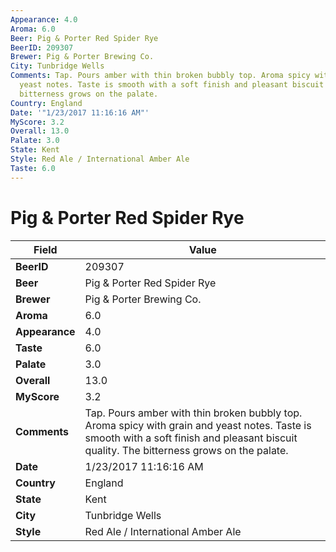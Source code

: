 ```yaml
---
Appearance: 4.0
Aroma: 6.0
Beer: Pig & Porter Red Spider Rye
BeerID: 209307
Brewer: Pig & Porter Brewing Co.
City: Tunbridge Wells
Comments: Tap. Pours amber with thin broken bubbly top. Aroma spicy with grain and
  yeast notes. Taste is smooth with a soft finish and pleasant biscuit quality. The
  bitterness grows on the palate.
Country: England
Date: '"1/23/2017 11:16:16 AM"'
MyScore: 3.2
Overall: 13.0
Palate: 3.0
State: Kent
Style: Red Ale / International Amber Ale
Taste: 6.0
---
```


# Pig & Porter Red Spider Rye

| Field         | Value |
|---------------|-------|
| **BeerID** | 209307 |
| **Beer** | Pig & Porter Red Spider Rye |
| **Brewer** | Pig & Porter Brewing Co. |
| **Aroma** | 6.0 |
| **Appearance** | 4.0 |
| **Taste** | 6.0 |
| **Palate** | 3.0 |
| **Overall** | 13.0 |
| **MyScore** | 3.2 |
| **Comments** | Tap. Pours amber with thin broken bubbly top. Aroma spicy with grain and yeast notes. Taste is smooth with a soft finish and pleasant biscuit quality. The bitterness grows on the palate. |
| **Date** | 1/23/2017 11:16:16 AM |
| **Country** | England |
| **State** | Kent |
| **City** | Tunbridge Wells |
| **Style** | Red Ale / International Amber Ale |
